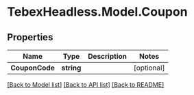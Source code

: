 # TebexHeadless.Model.Coupon

## Properties

Name | Type | Description | Notes
------------ | ------------- | ------------- | -------------
**CouponCode** | **string** |  | [optional] 

[[Back to Model list]](../README.md#documentation-for-models) [[Back to API list]](../README.md#documentation-for-api-endpoints) [[Back to README]](../README.md)

